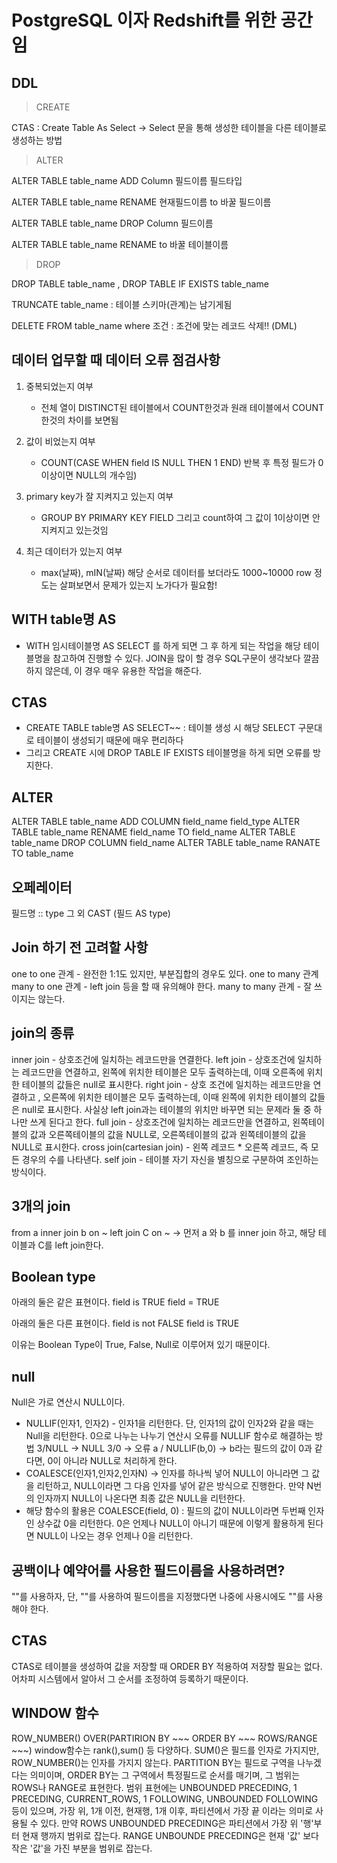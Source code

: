 # PostgreSQL 이자 Redshift를 위한 공간임

## DDL
> CREATE

CTAS : Create Table As Select -> Select 문을 통해 생성한 테이블을 다른 테이블로 생성하는 방법

> ALTER 

ALTER TABLE table_name ADD Column 필드이름 필드타입

ALTER TABLE table_name RENAME 현재필드이름 to 바꿀 필드이름

ALTER TABLE table_name DROP Column 필드이름

ALTER TABLE table_name RENAME to 바꿀 테이블이름

> DROP

DROP TABLE table_name , DROP TABLE IF EXISTS table_name

TRUNCATE table_name : 테이블 스키마(관계)는 남기게됨

DELETE FROM table_name where 조건 : 조건에 맞는 레코드 삭제!! (DML)

## 데이터 업무할 때 데이터 오류 점검사항
1. 중복되었는지 여부
   - 전체 열이 DISTINCT된 테이블에서 COUNT한것과 원래 테이블에서 COUNT한것의 차이를 보면됨

2. 값이 비었는지 여부
   - COUNT(CASE WHEN field IS NULL THEN 1 END) 반복 후 특정 필드가 0이상이면 NULL의 개수임)

3. primary key가 잘 지켜지고 있는지 여부
   - GROUP BY PRIMARY KEY FIELD 그리고 count하여 그 값이 1이상이면 안지켜지고 있는것임
  
4. 최근 데이터가 있는지 여부
   - max(날짜), mIN(날짜)
해당 순서로 데이터를 보더라도 1000~10000 row 정도는 살펴보면서 문제가 있는지 노가다가 필요함!

## WITH table명 AS
- WITH 임시테이블명 AS SELECT 를 하게 되면 그 후 하게 되는 작업을 해당 테이블명을 참고하여 진행할 수 있다. JOIN을 많이 할 경우 SQL구문이 생각보다 깔끔하지 않은데, 이 경우 매우 유용한 작업을 해준다.

## CTAS
- CREATE TABLE table명 AS SELECT~~ : 테이블 생성 시 해당 SELECT 구문대로 테이블이 생성되기 때문에 매우 편리하다
- 그리고 CREATE 시에 DROP TABLE IF EXISTS 테이블명을 하게 되면 오류를 방지한다.

## ALTER
ALTER TABLE table_name ADD COLUMN field_name field_type
ALTER TABLE table_name RENAME field_name TO field_name
ALTER TABLE table_name DROP COLUMN field_name
ALTER TABLE table_name RANATE TO table_name

## 오페레이터
필드명 :: type
그 외 CAST (필드 AS type)

## Join 하기 전 고려할 사항
one to one 관계 - 완전한 1:1도 있지만, 부분집합의 경우도 있다.
one to many 관계
many to one 관계 - left join 등을 할 때 유의해야 한다.
many to many 관계 - 잘 쓰이지는 않는다.

## join의 종류
inner join - 상호조건에 일치하는 레코드만을 연결한다. 
left join - 상호조건에 일치하는 레코드만을 연결하고, 왼쪽에 위치한 테이블은 모두 출력하는데, 이때 오른족에 위치한 테이블의 값들은 null로 표시한다. 
right join - 상호 조건에 일치하는 레코드만을 연결하고 , 오른쪽에 위치한 테이블은 모두 출력하는데, 이때 왼쪽에 위치한 테이블의 값들은 null로 표시한다. 사실상 left join과는 테이블의 위치만 바꾸면 되는 문제라 둘 중 하나만 쓰게 된다고 한다.
full join - 상호조건에 일치하는 레코드만을 연결하고, 왼쪽테이블의 값과 오른쪽테이블의 값을 NULL로, 오른쪽테이블의 값과 왼쪽테이블의 값을 NULL로 표시한다.
cross join(cartesian join) - 왼쪽 레코드 * 오른쪽 레코드, 즉 모든 경우의 수를 나타낸다.
self join - 테이블 자기 자신을 별칭으로 구분하여 조인하는 방식이다.

## 3개의 join
from a 
inner join b on ~
left join C on ~ 
-> 먼저 a 와 b 를 inner join 하고, 해당 테이블과 C를 left join한다.

## Boolean type
아래의 둘은 같은 표현이다.
field is TRUE
field = TRUE

아래의 둘은 다른 표현이다.
field is not FALSE
field is TRUE

이유는 Boolean Type이 True, False, Null로 이루어져 있기 때문이다.

## null
Null은 가로 연산시 NULL이다. 
* NULLIF(인자1, 인자2) - 인자1을 리턴한다. 단, 인자1의 값이 인자2와 같을 때는 Null을 리턴한다.
0으로 나누는 나누기 연산시 오류를 NULLIF 함수로 해결하는 방법
3/NULL -> NULL
3/0 -> 오류
a / NULLIF(b,0) -> b라는 필드의 값이 0과 같다면, 0이 아니라 NULL로 처리하게 한다.
* COALESCE(인자1,인자2,인자N) -> 인자를 하나씩 넣어 NULL이 아니라면 그 값을 리턴하고, NULL이라면 그 다음 인자를 넣어 같은 방식으로 진행한다. 만약 N번의 인자까지 NULL이 나온다면 최종 값은 NULL을 리턴한다.
* 해당 함수의 활용은 COALESCE(field, 0) : 필드의 값이 NULL이라면 두번째 인자인 상수값 0을 리턴한다. 0은 언제나 NULL이 아니기 때문에 이렇게 활용하게 된다면 NULL이 나오는 경우 언제나 0을 리턴한다. 

## 공백이나 예약어를 사용한 필드이름을 사용하려면?
""를 사용하자, 단, ""를 사용하여 필드이름을 지정했다면 나중에 사용시에도 ""를 사용해야 한다.

## CTAS
CTAS로 테이블을 생성하여 값을 저장할 때 ORDER BY 적용하여 저장할 필요는 없다. 어차피 시스템에서 알아서 그 순서를 조정하여 등록하기 때문이다.

## WINDOW 함수
ROW_NUMBER() OVER(PARTIRION BY ~~~ ORDER BY ~~~ ROWS/RANGE ~~~)
window함수는 rank(),sum() 등 다양하다. SUM()은 필드를 인자로 가지지만, ROW_NUMBER()는 인자를 가지지 않는다.
PARTITION BY는 필드로 구역을 나누겠다는 의미이며, ORDER BY는 그 구역에서 특정필드로 순서를 매기며, 그 범위는 ROWS나 RANGE로 표현한다.
범위 표현에는 UNBOUNDED PRECEDING, 1 PRECEDING, CURRENT_ROWS, 1 FOLLOWING, UNBOUNDED FOLLOWING 등이 있으며, 가장 위, 1개 이전, 현재행, 1개 이후, 파티션에서 가장 끝 이라는 의미로 사용될 수 있다.
만약 ROWS UNBOUNDED PRECEDING은 파티션에서 가장 위 '행'부터 현재 행까지 범위로 잡는다. RANGE UNBOUNDE PRECEDING은 현재 '값' 보다 작은 '값'을 가진 부분을 범위로 잡는다.